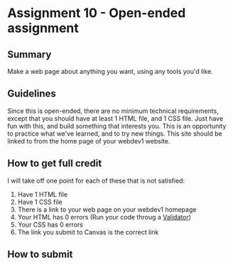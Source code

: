 # Assignment 10 - Open-ended assignment

## **Summary**
Make a web page about anything you want, using any tools you'd like.

## **Guidelines**
Since this is open-ended, there are no minimum technical requirements, except that you should have at least 1 HTML file, and 1 CSS file. Just have fun with this, and build something that interests you. This is an opportunity to practice what we've learned, and to try new things. This site should be linked to from the home page of your webdev1 website.

## **How to get full credit**
I will take off one point for each of these that is not satisfied:
1. Have 1 HTML file
2. Have 1 CSS file
3. There is a link to your web page on your webdev1 homepage
4. Your HTML has 0 errors (Run your code throug a [Validator](https://validator.w3.org/#validate_by_input))
5. Your CSS has 0 errors
6. The link you submit to Canvas is the correct link

## **How to submit**